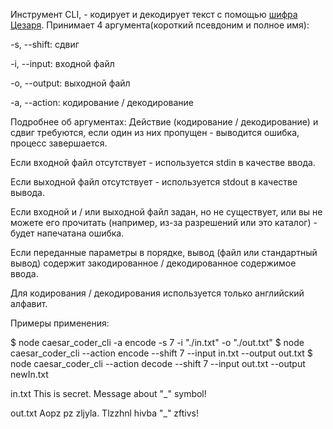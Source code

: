 Инструмент CLI, - кодирует и декодирует текст с помощью [шифра Цезаря](https://en.wikipedia.org/wiki/Caesar_cipher).
Принимает 4 аргумента(короткий псевдоним и полное имя):

-s, --shift: сдвиг

-i, --input: входной файл

-o, --output: выходной файл

-a, --action: кодирование / декодирование

Подробнее об аргументах:
Действие (кодирование / декодирование) и сдвиг требуются, если один из них пропущен - выводится ошибка, процесс завершается.

Если входной файл отсутствует - используется stdin в качестве ввода.

Если выходной файл отсутствует - используется stdout в качестве вывода.

Если входной и / или выходной файл задан, но не существует, или вы не можете его прочитать (например, из-за разрешений или это каталог) - будет напечатана ошибка.

Если переданные параметры в порядке, вывод (файл или стандартный вывод) содержит закодированное / декодированное содержимое ввода.

Для кодирования / декодирования используется только английский алфавит.

Примеры применения:

$ node caesar_coder_cli -a encode -s 7 -i "./in.txt" -o "./out.txt"
$ node caesar_coder_cli --action encode --shift 7 --input in.txt --output out.txt
$ node caesar_coder_cli --action decode --shift 7 --input out.txt --output newIn.txt

in.txt
   This is secret. Message about "_"  symbol!
   
out.txt
   Aopz pz zljyla. Tlzzhnl hivba "_" zftivs!
